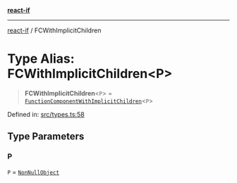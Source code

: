 [**react-if**](../README.md)

***

[react-if](../globals.md) / FCWithImplicitChildren

# Type Alias: FCWithImplicitChildren\<P\>

> **FCWithImplicitChildren**\<`P`\> = [`FunctionComponentWithImplicitChildren`](FunctionComponentWithImplicitChildren.md)\<`P`\>

Defined in: [src/types.ts:58](https://github.com/romac/react-if/blob/3a6b061d125c0920cfe7845f736efeef382a128c/src/types.ts#L58)

## Type Parameters

### P

`P` = [`NonNullObject`](NonNullObject.md)
